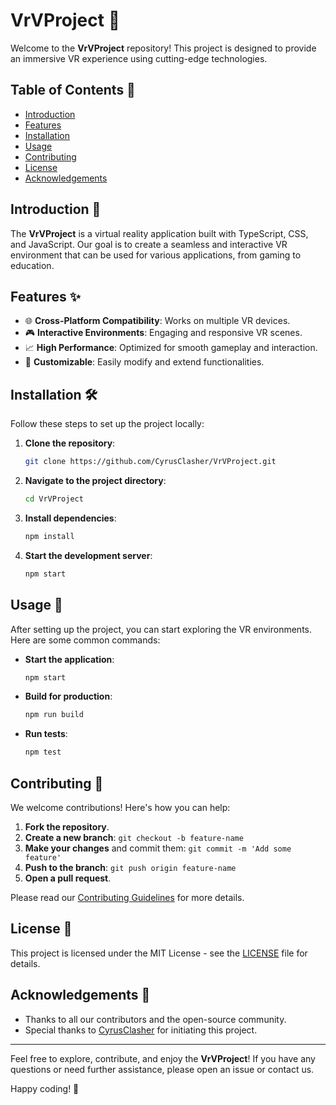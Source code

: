 # VrVProject 🚀

Welcome to the **VrVProject** repository! This project is designed to provide an immersive VR experience using cutting-edge technologies.

## Table of Contents 📑
- [Introduction](#introduction)
- [Features](#features)
- [Installation](#installation)
- [Usage](#usage)
- [Contributing](#contributing)
- [License](#license)
- [Acknowledgements](#acknowledgements)

## Introduction 🌟
The **VrVProject** is a virtual reality application built with TypeScript, CSS, and JavaScript. Our goal is to create a seamless and interactive VR environment that can be used for various applications, from gaming to education.

## Features ✨
- 🌐 **Cross-Platform Compatibility**: Works on multiple VR devices.
- 🎮 **Interactive Environments**: Engaging and responsive VR scenes.
- 📈 **High Performance**: Optimized for smooth gameplay and interaction.
- 🔧 **Customizable**: Easily modify and extend functionalities.

## Installation 🛠️
Follow these steps to set up the project locally:

1. **Clone the repository**:
    ```sh
    git clone https://github.com/CyrusClasher/VrVProject.git
    ```

2. **Navigate to the project directory**:
    ```sh
    cd VrVProject
    ```

3. **Install dependencies**:
    ```sh
    npm install
    ```

4. **Start the development server**:
    ```sh
    npm start
    ```

## Usage 🚀
After setting up the project, you can start exploring the VR environments. Here are some common commands:

- **Start the application**:
    ```sh
    npm start
    ```

- **Build for production**:
    ```sh
    npm run build
    ```

- **Run tests**:
    ```sh
    npm test
    ```

## Contributing 🤝
We welcome contributions! Here's how you can help:

1. **Fork the repository**.
2. **Create a new branch**: `git checkout -b feature-name`
3. **Make your changes** and commit them: `git commit -m 'Add some feature'`
4. **Push to the branch**: `git push origin feature-name`
5. **Open a pull request**.

Please read our [Contributing Guidelines](CONTRIBUTING.md) for more details.

## License 📄
This project is licensed under the MIT License - see the [LICENSE](LICENSE) file for details.

## Acknowledgements 🙏
- Thanks to all our contributors and the open-source community.
- Special thanks to [CyrusClasher](https://github.com/CyrusClasher) for initiating this project.

---

Feel free to explore, contribute, and enjoy the **VrVProject**! If you have any questions or need further assistance, please open an issue or contact us.

Happy coding! 🎉
